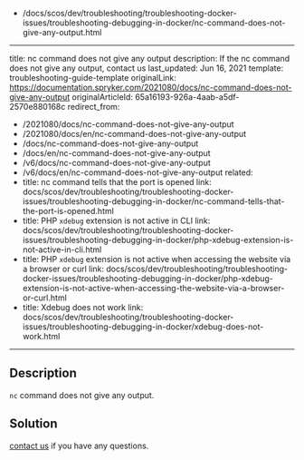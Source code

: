   - /docs/scos/dev/troubleshooting/troubleshooting-docker-issues/troubleshooting-debugging-in-docker/nc-command-does-not-give-any-output.html
---
title: nc command does not give any output
description: If the nc command does not give any output, contact us
last_updated: Jun 16, 2021
template: troubleshooting-guide-template
originalLink: https://documentation.spryker.com/2021080/docs/nc-command-does-not-give-any-output
originalArticleId: 65a16193-926a-4aab-a5df-2570e880168c
redirect_from:
  - /2021080/docs/nc-command-does-not-give-any-output
  - /2021080/docs/en/nc-command-does-not-give-any-output
  - /docs/nc-command-does-not-give-any-output
  - /docs/en/nc-command-does-not-give-any-output
  - /v6/docs/nc-command-does-not-give-any-output
  - /v6/docs/en/nc-command-does-not-give-any-output
related:
  - title: nc command tells that the port is opened
    link: docs/scos/dev/troubleshooting/troubleshooting-docker-issues/troubleshooting-debugging-in-docker/nc-command-tells-that-the-port-is-opened.html
  - title: PHP `xdebug` extension is not active in CLI
    link: docs/scos/dev/troubleshooting/troubleshooting-docker-issues/troubleshooting-debugging-in-docker/php-xdebug-extension-is-not-active-in-cli.html
  - title: PHP `xdebug` extension is not active when accessing the website via a browser or curl
    link: docs/scos/dev/troubleshooting/troubleshooting-docker-issues/troubleshooting-debugging-in-docker/php-xdebug-extension-is-not-active-when-accessing-the-website-via-a-browser-or-curl.html
  - title: Xdebug does not work
    link: docs/scos/dev/troubleshooting/troubleshooting-docker-issues/troubleshooting-debugging-in-docker/xdebug-does-not-work.html
---

## Description

`nc` command does not give any output.

## Solution

[contact us](https://spryker.com/en/support/) if you have any questions.
